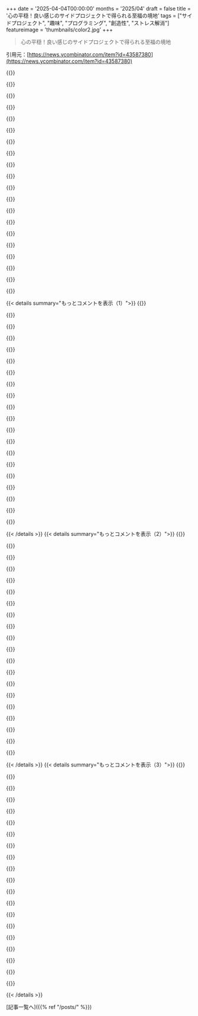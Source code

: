 +++
date = '2025-04-04T00:00:00'
months = '2025/04'
draft = false
title = '心の平穏！良い感じのサイドプロジェクトで得られる至福の境地'
tags = ["サイドプロジェクト", "趣味", "プログラミング", "創造性", "ストレス解消"]
featureimage = 'thumbnails/color2.jpg'
+++

> 心の平穏！良い感じのサイドプロジェクトで得られる至福の境地

引用元：[https://news.ycombinator.com/item?id=43587380](https://news.ycombinator.com/item?id=43587380)

{{<matomeQuote body="へー、面白いね。俺は真逆だわ。ゲームのコントローラー握って5分以上経つと、時間の無駄だって感じちゃうんだよね。<br>それが原因で、何年も前からサイドプロジェクトばっかりやってる。まるで禅の庭みたいに、剪定したり、改良したり、書き直したりさ。<br>ゲームの仕組みがわかった瞬間、コンテンツとしてしか見えなくなって、もうプレイする気がなくなるんだよね。テレビ番組とか映画も同じで、すぐに飽きて何か作りたくなる。<br>昔から時間のことをすごく気にしてて、消費は時間の無駄だって思ってるんだ。<br>ただ、創造性はホルモンによるものだと思ってる（あくまで個人的な考えだけど）。創造意欲って、日によって全然違うんだよね。クリエイティブな日が続いたり、Netflix見ながらダラダラしたい日もあったり。大体10日周期くらいかな。<br>住んでる場所にもよるけど、今の状況とか、身内の不幸とかで、クリエイティブな気分になれないのは普通だよ。創造性を刺激するホルモンが、今の環境とか状況で全部消されちゃってるのかも。疲れてたり、怒ってたり、ストレスを感じてたりすると、全部影響するし。<br>だって、昔からそうじゃん。洞窟で壁に絵を描いてた頃から、安全が確保されてて、お腹がいっぱいで、暖かい火がないと、人間は創作活動なんてしなかったんだから。安心して創作できる環境が必要なんだよ。" userName="keyle" createdAt="2025-04-05T01:10:25" color="#ff5c5c">}}

{{<matomeQuote body="リモートワークで一人暮らし（可愛い犬はいるけど）だと、また一人でサイドプロジェクトやる気になれないんだよね。最近は、人と会ったり、外で過ごしたりする方が多くなったな。<br>教師だった頃は、サイドプロジェクトにめっちゃハマってたんだ。人と会う機会が多かったから、サイドプロジェクトは一人で充電する時間だったんだよね。" userName="polishdude20" createdAt="2025-04-05T03:35:24" color="">}}

{{<matomeQuote body="スポーツはいいよね！" userName="kirso" createdAt="2025-04-08T09:00:11" color="">}}

{{<matomeQuote body="わかるー。ストレス多いと、クリエイティブなエネルギー全然湧かないよね。サイドプロジェクトのことは一旦忘れてもいいって、自分に許可を出さないと。自己ケアとか、現実の問題に取り組む方が大事だって。<br>でも、人生がうまくいってるときは、色々いじらずにはいられないんだよね。週末で終わるくらいのプロジェクトが一番いい。俺の場合は、作りたいって気持ちと、核となる20%を完成させたいって気持ちが強いんだ。退屈な部分を維持するのは嫌なんだよね。<br>ホルモンの変動って面白い考えだね。俺は、ただ単に変化が必要なだけだと思ってた。消費（つまり、趣味を深めたり、キュレーションしたり、探求したり）したり、創造したり、リラックスしたり。俺の場合は、数ヶ月周期だけど。" userName="wonger_" createdAt="2025-04-05T02:29:39" color="#ff33a1">}}

{{<matomeQuote body="ストレスを感じやすい人、特に燃え尽き症候群の人の特徴の一つは、クリエイティブな活動やリラックスできる活動、アクティブな活動ができなくなることなんだよね。ストレスループにハマっちゃうんだ。<br>例えば、楽器を演奏するのが好きだった人が、演奏しなくなるとかさ。<br>俺が今まで働いた中で最高の会社は、仕事の合間にゲームとか交流をする時間があったな。" userName="prox" createdAt="2025-04-05T07:41:05" color="">}}

{{<matomeQuote body="今の悩みは、夜にリラックスして、なんとか燃え尽きないようにしてるって感じかな。昔はサイドプロジェクトにすごくワクワクしてたんだけど、ここ数ヶ月は、エネルギーが湧いてこないんだよね。Steamでボードゲーム（Wingspan: マジおすすめ）をやってて、そのサウンドトラックが好きで、それくらいかな。おかげでなんとか正気を保ってるけど、もっと色々挑戦したいって気持ちはあるんだ。<br>今のデカい仕事が終わったら、一息つけるといいな。" userName="sgarland" createdAt="2025-04-05T14:25:18" color="">}}

{{<matomeQuote body="Wingspan、ウィッシュリストに入ってる！<br>昔、zachtronicsの「eliza」ってゲームをやってて、中に面白いソリティアのミニゲームが入ってたんだ。それがすごく気に入って、zachtronicsのソリティアコレクションを買っちゃった。<br>ちょっとした時間に起動したら、あっという間に1時間以上経っちゃうんだよね。<br>だから、パソコンから削除した。<br>時には、きっぱりとNOって言って、退屈な時間を受け入れないと、もっといいものが生まれてこないと思うんだ。<br>Wingspanは、まだウィッシュリストに残しておこうかな。" userName="m463" createdAt="2025-04-05T17:04:38" color="#ff5733">}}

{{<matomeQuote body="冬になると消費が増えて、春になるとクリエイティビティが復活して、サイドプロジェクトへのモチベーションが戻ってくるって傾向があることに気づいたんだよね。一年中100%集中できたらいいんだけど、どういうわけか冬の間は創造性の炎を燃やし続けるのが難しいんだ。でも、そのパターンに気づいたから、改善できるかも。" userName="Globz" createdAt="2025-04-05T14:27:51" color="">}}

{{<matomeQuote body="ある意味、俺たちは植物みたいだよね。新鮮な空気と日光に直接触れると、エネルギーと集中力が湧いてくる。" userName="didgetmaster" createdAt="2025-04-05T18:13:35" color="">}}

{{<matomeQuote body="マジか！俺もクリエイティビティに周期があることに気づいてたし、ストレスと関係があると思ってた。ホルモンの変化については考えたことなかったな。最近、ビタミンをたくさん摂り始めて、毎日のモチベーションをスプレッドシートで記録してるんだ。まだ結論は出てないけど、何かわかるのが楽しみ。" userName="theoreticalmal" createdAt="2025-04-05T15:33:01" color="">}}

{{<matomeQuote body="めっちゃわかるー。俺も同じような感じで、ちょっと参ってるんだよね。周りに同じように考える人がいなくてさ。不安とか死への恐怖とか、今を生きられないとか、色々考えちゃうんだけど、どうしたらリラックスして楽しめるようになるのかな。時間を無駄にしてるって気づくと、何かしなきゃって焦っちゃうんだよね。" userName="aaarrm" createdAt="2025-04-05T01:14:30" color="">}}

{{<matomeQuote body="わかるわかる。スキルアップとか成長してないと、時間がもったいないって思っちゃうんだよね。そんなことないってわかってるんだけど、ついそう思っちゃう。意識して考え方を変えるようにしてるけど、結構大変。同じような「overachiever fallacy」に陥ってる人、結構いるんじゃないかな。みんなはどうしてるんだろう。" userName="mahoumaigo" createdAt="2025-04-05T02:46:57" color="#ff33a1">}}

{{<matomeQuote body="昔はずっと、自分がいつか死ぬのが嫌だったんだよね。だから、時間を目一杯使おうとして、できなかったことに罪悪感を感じてた。妻も子供も家も仕事もあるのにね。結局、programmingのside projectで燃え尽きちゃって、画面を見ない趣味に変えたんだ。analog electronics作ったり、音楽勉強したり。そしたら心臓発作起こしてさ、自分の死を意識したんだよね。死を受け入れたら、色々吹っ切れたよ。心臓発作はおすすめしないけど、みんなパターンにハマっちゃうことってあると思うんだ。たまには「pattern interrupter」が必要かもね。" userName="jcpst" createdAt="2025-04-05T03:51:46" color="#ff5733">}}

{{<matomeQuote body="前は同じような考え方だったんだけど、仕事とか色々ストレスで変わっちゃったんだよね。でも今は、真逆になっちゃって、仕事終わったらダラダラしちゃうんだよね。バランス取る方法、誰か教えてほしいな。" userName="sgarland" createdAt="2025-04-05T14:28:08" color="">}}

{{<matomeQuote body="めっちゃ共感。俺も同じような経験あるんだけど、ADHDって診断されたんだよね。診断されてから、人生の色々が腑に落ちたんだ。診断される前は、日常生活で燃え尽きてたよ。何もかもがoverwhelmingでさ。治療したら人生変わったよ。あと、autismもあるってわかったんだ。autisticの人って、周りの人に合わせて仮面被ってること多いんだよね。それがまたburnoutの原因になるんだって。" userName="Aerbil313" createdAt="2025-04-05T14:51:41" color="#785bff">}}

{{<matomeQuote body="マジか(笑)　俺もADHDって診断されて治療してるんだけど、therapistにautismの疑いがあるって言われてるんだよね。マジでfun timesだわ。" userName="sgarland" createdAt="2025-04-05T16:33:32" color="">}}

{{<matomeQuote body="side projectは、いくつかのcriteriaを満たすようにしてるんだ。social connection、simplicity、elegance、あとはいつでも始められていつでも終われること。仕事では、いつも何かをしながら別のこともできるようにしてる。新しいskillを学んだり、何かを教えたり、小さな問題を解決したり、気分を良くしたり、solutionを次のlevelに上げたり。常にhoneしてadvanceしたいって思うのは良いことだと思うよ。人間は常に低いenergy pathを探してるんだから。もしかしたら、求めるskillのscopeを広げる必要があるのかもね。仕事で一番価値のあるskillは、立ち止まって自分が何をしようとしてるのか考えることだと思う。それはstopしてobserveすること（meditation）でhoneできるんだ。" userName="josephburnett" createdAt="2025-04-05T14:01:35" color="#ff5c5c">}}

{{<matomeQuote body="同じ気持ちだわ。<br>LLMの影響もあるかも。programmingの面白さがちょっと薄れてきたんだよね。docを調べたり、boiler plateのための小さな例を見つけるのは楽しくなかったけど、programmingの面白さって、未知の領域に踏み込んで、自分で解決することだったんだよね。新しいhobbyを探すかな。programmingの仕事も減っていく気がするし。programmingをrecreationallyにやるのは、marketableなskillを高めるっていうside benefitがあったけど、今はそれも小さくなってきたから、motivationもなくなってきたな。天気が良くなれば気分も良くなるかな。" userName="nyarlathotep_" createdAt="2025-04-05T22:21:29" color="">}}

{{<matomeQuote body="俺は身体のことだって気づいたんだ。思考の世界に浸るのは良いんだけど、身体にも時間を使うべきだって。「朝起きたら、20分くらい自分の身体の感覚をobserveして、内臓に「おはよう」って言うんだ。馬鹿みたいだけど、一日のためのsolid foundationになるんだよ。" userName="joseferben" createdAt="2025-04-05T08:34:51" color="#ff5733">}}

{{<matomeQuote body="時間がないって感じる時は、これを見るようにしてる。そうすると気分が良くなるんだ。<br>＞sappho3000<br>＞11 months ago<br>＞”the grind”を美化するのをやめて、これを美化し始めよう" userName="Xmd5a" createdAt="2025-04-05T08:22:41" color="">}}

{{< details summary="もっとコメントを表示（1）">}}
{{<matomeQuote body="めっちゃ面白い動画じゃん！自分のスイムクラブでもこんなことできないかなー？" userName="b2w" createdAt="2025-04-05T12:21:36" color="">}}

{{<matomeQuote body="もしかしてadhdかもね。俺もそうなんだよね。全然リラックスできなくて、常に頭か体を動かしてないと気が済まないんだ。常に最大限に時間を活用したいと思っちゃう。adhdの症状の一つらしいよ。薬で改善するから、一度チェックしてもらう価値あるかも。" userName="purple-leafy" createdAt="2025-04-07T07:28:17" color="#ff5c5c">}}

{{<matomeQuote body="もしあなたがすごく分析的なタイプなら、“受け入れモード”っていう別のやり方を学ぶのがおすすめだよ。現代仏教とか禅の手法を見てみると、ただ今に集中する（呼吸とか感覚的な経験とか）ことを学ぶことができる。分析モードから受け入れモードに意識を切り替えることができるようになるよ。" userName="prox" createdAt="2025-04-05T07:45:06" color="#ff5733">}}

{{<matomeQuote body="死への恐怖は強いモチベーター（またはデモチベーター）になるから、それかもね。死ぬことについて本当に実感してからは、時々休憩してゲームをするようにしてるよ。少しずつ良くなってくるよ！" userName="xandrius" createdAt="2025-04-06T08:06:27" color="">}}

{{<matomeQuote body="俺たちには限りある時間しかないし、創造を通して自己実現するのはすごく人間らしいことだよね。受動的な消費ばかりしてると、人生を寝ぼけて歩いてるようなもんだ。でも、クリエイターはメンタル的な運動もフィジカルと同じで、24時間常に全力疾走するわけにはいかないってことを忘れがち。ランニングでもClojureのコーディングでも、ペース配分が大事。" userName="intelVISA" createdAt="2025-04-05T08:48:31" color="#ff33a1">}}

{{<matomeQuote body="めっちゃわかる。プロとして働き始めてから、いつも一番に成果物を出すことで褒められてきたから、それが働き方に出てるんだよね。俺はメーカーだから、成果物を出すのが大好きなんだ。いくつかサイドプロジェクトもあって、完成してるのにデプロイすらしてないものもある。ただ作るのが楽しかったから。デプロイしてるものもあるし、磨き上げるのも楽しい。一方で、無駄に過ごす時間も無駄じゃないってことも覚えてる。ダラダラして世の中の事を忘れないとよく眠れないんだよね。Simsみたいに、自分の創造性と娯楽の欲求バーを満たすようにしてる。コーディングしてる時は、両方のバーを満たしてる感じ。" userName="tomwojcik" createdAt="2025-04-05T05:01:08" color="#38d3d3">}}

{{<matomeQuote body="League of LegendsとかValorantとか試したことある？俺もあなたと同じで、常に複数のサイドプロジェクトを抱えてないと気が済まないんだけど、同時にこれらのゲームには改善できるところがたくさんあるから、なかなか止められないんだよね。" userName="ratsimihah" createdAt="2025-04-05T07:02:47" color="">}}

{{<matomeQuote body="親コメントと似たような感じで、仕組みを理解するとすぐに飽きちゃうんだよね。League of Legendsは試したことないけど、Valorantは試したことがある。一般的に、発見、探検、物語、問題解決よりも、スキルの習得に重点を置いたゲームは、少なくとも俺にとってはすぐに飽きてしまう。" userName="diggan" createdAt="2025-04-05T10:52:57" color="">}}

{{<matomeQuote body="ビデオゲームを見たりテレビを見たりしている間、“生産的じゃない”っていう感覚になって、これらのことをすることから何も楽しめなくなってしまうんだよね。俺にとってピアノを習うことは、オフの時間にプログラミングをする代わりになる素晴らしいものだったよ（タイピングはかなり応用が効くし！）。もしあなたも一日中画面を見ているようなら、強くおすすめするよ。" userName="tipsytoad" createdAt="2025-04-06T10:20:24" color="#ff5c5c">}}

{{<matomeQuote body="あなたみたいにもっとそうなれたらいいな。もしかしたらあなたが言うように“創造的なホルモン”のせいかもね。" userName="chenshuiluke" createdAt="2025-04-05T08:45:46" color="">}}

{{<matomeQuote body="たまにはNetflixでダラダラしたい日もあるよねー。俺はそういう日をゼロの日って呼んでる。" userName="dilawar" createdAt="2025-04-05T04:47:05" color="">}}

{{<matomeQuote body="いつもゼロの日ってわけじゃないと思うんだ。考え方とか行動って勢いを生むじゃん？Netflixでダラダラすればするほど、またダラダラしやすくなるみたいな。" userName="theF00l" createdAt="2025-04-05T11:51:44" color="">}}

{{<matomeQuote body="めっちゃわかる。リラックスする時間も必要だけど、やりすぎちゃうんだよね。寝すぎたり、食べすぎたりするのと同じでさ。リズムに乗ってると気持ちいいのは、勢いに乗れるからだと思う。単調な上昇や下降だと、燃え尽きたり停滞したりするもんね。" userName="jacamera" createdAt="2025-04-05T14:18:40" color="#785bff">}}

{{<matomeQuote body="サイドプロジェクトを勧める記事に、なんでそんなに反対なの？たくさんサイドプロジェクト持ってるって言ってるのに。" userName="djmips" createdAt="2025-04-05T05:39:24" color="">}}

{{<matomeQuote body="作者は、クリエイティブなことをするのを勧められず、ただ消費するだけの期間が長かったって書いてるよ。" userName="keyle" createdAt="2025-04-05T06:02:26" color="">}}

{{<matomeQuote body="わかるー。俺の場合は、学習した行動って感じかな。好きなビデオゲームで酔っちゃうから、プレイするのをやめたんだよね。テレビはつまらないし。いつも何か tinkering してるよ（好きなのは gardening）。死ぬまで tinkering してると思う。メインストリームの人たちとは繋がりにくいけど、別の世界に住んでるんだよね。" userName="grumpy-de-sre" createdAt="2025-04-05T08:19:42" color="#ff5733">}}

{{<matomeQuote body="インターネットのおかげで、繋がれる世界があるってのはありがたいよね。" userName="fragmede" createdAt="2025-04-05T09:51:06" color="">}}

{{<matomeQuote body="俺も同じだ。懐かしいコンテンツはただのコンテンツとして見れないんだよね。でも、最新のゲームとか番組を10分も見れない。時間の無駄に感じるんだ。" userName="WhyOhWhyQ" createdAt="2025-04-05T18:43:00" color="">}}

{{<matomeQuote body="まさに昨日考えてたんだ。数週間前にオンラインコースで新しいことを学び始めたんだよね。Ankiで覚えるのが好きだから、コースの内容をスプレッドシートにコピーして、CSVでエクスポートしてAnkiにインポートするようにしたんだ。で、スプレッドシートの書式がおかしくなって、HTMLタグに変換するマクロを作って、Ankiのノートをスタイルするようにしたんだ。それでも手作業が多かったから、スクリプトでレッスンをスクレイピングして、CSVを作成するようにしたんだ。2週間くらいスクレイパーを作ってて、一番時間を使ったサイドプロジェクトだって気づいたんだ。楽しいし、モチベーションも上がるし。コードを書くのを止めてたけど、こんなに好きだったんだって再認識した。Pythonを選んだんだけど、難しいけど楽しい。スパゲッティコードだけど、自分以外には役に立たないけど、脳を活性化させてる気がする。燃え尽き症候群だけど、モチベーションが上がって、何かを作ってるのが嬉しい。" userName="cafeinux" createdAt="2025-04-04T23:37:54" color="#38d3d3">}}

{{<matomeQuote body="＞I decided to go for Python”<br>良い選択だね！頑張って！前の会社でAnkiのデッキを作って売ってたんだけど、Pythonがメイン言語だったんだ。Anki自体もPyQt + Rust & Svelteで作られてるんだよ。" userName="joshdavham" createdAt="2025-04-05T00:35:36" color="#45d325">}}


{{< /details >}}
{{< details summary="もっとコメントを表示（2）">}}
{{<matomeQuote body="Ankiのデッキ販売ってどんな仕事なの？全然マーケットがあると思ってなかったから、すごく気になるなー。" userName="danvillalon" createdAt="2025-04-05T01:45:43" color="">}}

{{<matomeQuote body="日本語学習では、語呂合わせや画像を使って漢字を覚えるためのデッキとか、N+1文（知らない単語や漢字が1つしかない文）みたいな、順番に学習できるカリキュラムみたいなデッキが売られてるよ。<br>俺もAnkiデッキを作るツールを作ってるんだけど、https://reader.manabi.io がiOSとmacOSで日本語の文をAnkiにエクスポートするのに人気が出てきてるんだ。このプロジェクトは最初は「最高の」サイドプロジェクトだったんだけど、今は本業になってるよ。" userName="wahnfrieden" createdAt="2025-04-05T03:23:54" color="#785bff">}}

{{<matomeQuote body="Manabiってアプリ面白いね、初めて聞いた！Jidoushoみたいな他のアプリと比べてどう違うの？Yomitanみたいなデスクトップツールとの違いは？モバイルだとYomitanをFirefoxで使って文を抽出してるんだけど、他のモバイル特化のアプリとかってどんなのがあるのかな？" userName="aecsocket" createdAt="2025-04-05T05:06:09" color="#45d325">}}

{{<matomeQuote body="Yomitanとの違いはいくつかあって、まずManabiは読んだ単語や漢字を記録して、どれが初めてで、どれがフラッシュカードにあるかを表示するんだ。ページ上や単語リストで視覚的に確認できるよ。<br>あと、読んでる文章に出てくるフラッシュカードを復習できる。近いうちに、読んでる時にフラッシュカードを自動的に復習する機能も追加する予定だよ。<br>Manabi FlashcardsやAnki、iOSのAnkiMobileにフラッシュカードを追加したり、ワンタップで単語を調べたりできる。YomitanはRSS、EPUB、漫画（Mokuro経由）などのコンテンツをユーザーが編集できるライブラリと一緒にパッケージ化してるから、スタンドアロンツールとしては弱いかも。<br>今はYomitanの辞書（多言語対応のため）や、Anki、WaniKani、JPDBとの連携機能も開発中だよ。<br>Jidoujishoも似てるけど、iOS/macOSアプリじゃないんだよね。製品比較の資料を作った方がいいかもなー。" userName="wahnfrieden" createdAt="2025-04-05T07:39:41" color="#ff5733">}}

{{<matomeQuote body="macOSアプリも出してたんだ！HNにもいるんだね！このニッチな分野、マジで最高だよね。" userName="joshdavham" createdAt="2025-04-05T05:03:15" color="">}}

{{<matomeQuote body="どうも！前に古いアプリを見たことあるかもね、SwiftUIで完全に書き直したんだ。ほんと、いいコミュニティだよね。" userName="wahnfrieden" createdAt="2025-04-05T07:40:28" color="">}}

{{<matomeQuote body="これ、俺もよくやるんだ！<br>これはsignbsl.comからスクレイピングして作ったイギリス手話のやつ：https://github.com/sandbach/bsl-gcse<br>こっちはReversoからスクレイピングして作ったアラビア語のやつ：https://github.com/sandbach/arabic_vocabulary" userName="sandbach" createdAt="2025-04-05T07:49:54" color="#38d3d3">}}

{{<matomeQuote body="君以外の人にも絶対に役立つと思うよ。<br>君が自動化したことは、少なくとも何千人もの人がやってることだよ。そして、ほとんどの人は、動けばコードの質なんて気にしないんだ。" userName="lupire" createdAt="2025-04-04T23:47:33" color="">}}

{{<matomeQuote body="どうかなー、特定のコースのページをスクレイピングして、独自のHTMLとCSSクラスで出力するのに特化してるんだよね。幸いなことに、フォーマットは章ごとにかなり標準化されてるけど、コース全体ではそうじゃないかもしれないし、必要性からモジュール化や適応化するようにコードを書いてないんだ（それに、アプリケーション設計じゃなくてPythonを勉強してるし）。<br>それでも、コードはgitリポジトリにあるから、将来的にはもっと汎用的で保守しやすいものに進化させるかもしれない。でも今は、10代の頃に描いたエロい絵みたいに、大切に隠しておくつもりだよ。" userName="cafeinux" createdAt="2025-04-05T05:48:35" color="">}}

{{<matomeQuote body="めっちゃわかるわー。サイドプロジェクトってマジ癒しで、仕事場のストレスからマジ救われたもん。会社のやり方とか、スパゲッティコードとか、技術的負債とか、マジどうでもいい。自分の作った世界は最高だもん。仕事で「俺はジャックのクソコード」ってファイトクラブの気分になれる。" userName="candiddevmike" createdAt="2025-04-04T21:19:22" color="#785bff">}}

{{<matomeQuote body="わかる。自分の心のイメージを掘り出して、その中に深く没頭する感じね。必要以上にスクラッチで書いたり、ルール破ったり、自分にしかわからん名前つけたり。マジ聖域。" userName="bashmelek" createdAt="2025-04-04T21:37:03" color="#ff5c5c">}}

{{<matomeQuote body="サイドプロジェクトのコミット頻度で、仕事へのモチベがバレるっていうね。仕事が充実してると、時間なくてちょこちょこしかできないけど、そうでなければフルスロットルで時間見つけてやるもん。仕事中はやらんけど。不思議と、それって会社にも良い影響あると思う。サイドプロジェクトで欲求満たしてると、仕事で余計なことしなくなるし。" userName="Shorn" createdAt="2025-04-05T02:29:39" color="#45d325">}}

{{<matomeQuote body="今の仕事はJIRAチケット追いかけたり、時差ありまくりの会議したり、退屈なドキュメント書いたり、たまーにコード書いたりするくらいでマジで魂が死ぬ。家族を養うにはいいけど、正気を保つにはサイドプロジェクトが必要不可欠。この3ヶ月で、水冷のSFF(small form factor)PC組んだり、NixOSとnix学びまくったり、healthchecks.ioの代わりになるRustのAPIサーバー作ったり、家のネットワーク全部作り直したり、zed.devでClaude 3.5 Sonnet使って爆速で学習したりしたわ。オーバーエンジニアリングできる自由がマジで心の拠り所。" userName="indemnity" createdAt="2025-04-04T21:51:01" color="#45d325">}}

{{<matomeQuote body="＞Built a beastly water cooled SFF (small form factor) desktop PC in the FormD T1 case (9950X3D, RTX 4090)<br>マジか。動画見たり妄想したりするだけで終わってるわ。次買い替えるときはSFF PC組もうと思ってるんだよね。ケースはまさにこれ狙ってる。組み立てどうだった？難しかった？4090の温度は？フルパワーで動かせる？" userName="esperent" createdAt="2025-04-05T00:28:08" color="">}}

{{<matomeQuote body="組み立て自体は最近だけど、数ヶ月かけて計画と調査したよ。特にFormD 2.1 9.95Lの狭いケースにパーツが収まるかどうかってのが重要だった。難しくはないけど、どこにどのネジ使うかとか、GPU中心に組み立てるとか、色々考えること多かった。最初は丸一日かかったけど、今は1,2時間でバラせる。ケースは2.1が欲しくて、Titanium + Blackバージョンを手に入れるのにマジ苦労した。Shopifyでfavorite登録して、再入荷通知が来たら即ポチるのがおすすめ。カスタムケーブル作り直したり、GPUのカバー外したりもしたし。CPUが100%になる時でもスロットリングしないように簡易水冷にした。4090はフルパワーで動かせるよ。温度はゲームだと60-70℃、CPUは80℃くらい。写真: https://imgur.com/a/lcS98IE。/r/FormDと/r/sffpcが参考になるよ。パーツリストは省略。" userName="indemnity" createdAt="2025-04-05T02:40:13" color="#38d3d3">}}

{{<matomeQuote body="情報ありがとね。保存しとくわ。ベトナムに住んでて、このケースはリセラーが在庫持ってるみたいで選んだんだよね。問題はカスタムライザーとかケーブルとか。4080/5080狙いで、CUDAのためにNvidia一択。電源には余裕できるかな。PCは何度も組んでるけど、GPUなしのSFF PCくらいで、こんなにカスタム必要なのは初めてだから、ネットで詳細なビルド見つけてパクろうと思ってる。" userName="esperent" createdAt="2025-04-05T04:38:19" color="#ff33a1">}}

{{<matomeQuote body="4080とか5080なら選択肢多いよね。2/2.5スロット幅のカードがおすすめ。GPUの長さは325mm以下が良いよ。Excelシート: https://docs.google.com/spreadsheets/d/1AddRvGWJ_f4B6UC7_Ift... 。4090はマジで選択肢なくて、MSIのカードを特別に注文した。MSIのカードは322mmで、ギリギリ入る（カバー外して）。電源ユニットとのクリアランス確保のために、3スロットモードで組む必要がある。あと、ライザーケーブルね。FormDの付属品は使えるけど、マザーボードによっては相性があるみたい。LinkUpのケーブルもあるけど、水冷だと使えない。ハサミで切る人もいるみたいだけど。結局、付属のケーブルに戻したけど、色々問題があるんだよね。ゲーム中にロックアップする原因がライザーケーブルの緩みだったり。マジでデバッグ楽しかったわ。" userName="indemnity" createdAt="2025-04-05T08:11:38" color="#45d325">}}

{{<matomeQuote body="1月からそれ全部やったの！？マジ刺激になるわ！" userName="chrisweekly" createdAt="2025-04-05T01:28:51" color="">}}

{{<matomeQuote body="PCの組み立ては数ヶ月前から計画してたけど、12月の休みからマジで勢い止まらんわ！" userName="indemnity" createdAt="2025-04-05T02:40:56" color="">}}

{{<matomeQuote body="最近始めたサイドプロジェクトの話だけど、Coxから勝手に家のルーターにWifiネットワークを強制的に設定されるってメールが来たんだよね。それで、AmazonでDOCSIS 3.1モデム買って、昔のMacbook Air引っ張り出してUbuntu Serverインストールして、DHCPとかDNSとかNATとかファイアウォールとかの設定を学んだんだ。Piholeのおかげで色々できたし、Dockerコンテナとしてインストールしたのも面白かったよ。ChatGPTがマジで助かった。*nixは25年くらい使ってるけど、システム管理は15年ぶりくらいだったから、ChatGPTなしじゃ無理だったかも。" userName="cheschire" createdAt="2025-04-04T21:34:16" color="#ff5c5c">}}


{{< /details >}}
{{< details summary="もっとコメントを表示（3）">}}
{{<matomeQuote body="ノリでコーディングするのはどうかと思うけど、それをあえて足がかりにするのはすごいね。エネルギー管理のツールって言ってる人がいて、それわかる気がする。" userName="pitched" createdAt="2025-04-04T21:48:48" color="#38d3d3">}}

{{<matomeQuote body="ありがとう！Home Assistant動かして、ChatGPTにESP32のコードを書いてもらって、庭の土壌水分センサーを動かしたんだ。配線とかESP-IDFとかArduinoフレームワークについても色々教えてもらったし、SSD1306 OLEDスクリーンも動かせたし。おかげで、インフラに手間取らずに、アイデアを追いかけられるようになった。" userName="cheschire" createdAt="2025-04-04T22:11:36" color="#38d3d3">}}

{{<matomeQuote body="IoTプロジェクトのハウツーとかを公開してくれた人たちに感謝！機械学習の役に立ってるんだから。" userName="kevindamm" createdAt="2025-04-04T23:53:06" color="">}}

{{<matomeQuote body="生産性が上がるなら、ノリでコーディングするのがおかしいって言うのはなぜ？昔の人がトラクターをバカにしたのと同じじゃない？" userName="ripped_britches" createdAt="2025-04-05T00:57:36" color="">}}

{{<matomeQuote body="Vibe codingは、ChatGPTみたいなチャットインターフェースを使って知らない分野を探求することじゃなくて、CursorとかGooseみたいなツールにほとんどの作業を任せることだよ。" userName="aloha2436" createdAt="2025-04-05T10:10:42" color="">}}

{{<matomeQuote body="Vibe codingは、基本的にはコードを見ないこと。Simon Willisonの記事を見てみて（この言葉はAndrej Karpathyが作ったんだって）。https://simonwillison.net/2025/Mar/19/vibe-coding/　[0] たった2か月前だけどね！" userName="Cyphase" createdAt="2025-04-05T21:34:12" color="">}}

{{<matomeQuote body="サイドプロジェクトとか趣味でやることに、すごく共感する。Blissful Zenって言い方、すごくいいね。うちの母さんが飼ってた犬が2匹、同じ日に死んじゃったんだ。庭に埋めてあげたんだけど、俺が墓を掘ったのは初めてだったんだよね。土が粘土質ですごくて、粘土を再利用する方法の動画を思い出したんだ。粘土を workable clayに変えるのがすごく楽しかった。どうやって焼くかっていう問題があったんだけど、電気窯を自作することにしたんだ。単純だけど、たくさんの段階があって、気が紛れるからちょうどいい。粘土とか陶芸とかArduino/ESP32とか熱電対とか、色々なことを学んだよ。明日初めて焼く予定。" userName="fredro" createdAt="2025-04-05T01:04:33" color="#45d325">}}

{{<matomeQuote body="めっちゃクールだね！もし記事にする予定があったら、読みたいな。" userName="davidanekstein" createdAt="2025-04-05T10:07:03" color="#38d3d3">}}

{{<matomeQuote body="サイドプロジェクトは創造的で、仕事は還元的なんだって（悪いことじゃないけどね！）。サイドプロジェクトは物置の壁の落書きアートで、仕事は天井に白いペンキを３回塗ること。金曜日までに終わらせる必要あり！サイドプロジェクトのアイデアはあるんだけど、時間がないんだよね！OSSデータベースに貢献して、システムプログラミングの知識を得たいな。Node.jsかGoがいいな、慣れてるから。" userName="blatantly" createdAt="2025-04-05T00:26:20" color="">}}

{{<matomeQuote body="いい例えだけど、俺の仕事はQAをなんとかパスする程度のクソコードで、サイドプロジェクトのコードは高級ペンキの３度塗りって感じだな。" userName="ripped_britches" createdAt="2025-04-05T00:59:14" color="#ff5733">}}

{{<matomeQuote body="落書きは、好きなように美しくも汚くもできるじゃん！どれだけ労力をかけるかは自分次第。" userName="californical" createdAt="2025-04-05T01:07:55" color="">}}

{{<matomeQuote body="サイドプロジェクトの自由さが好きなんだよね。書いて、書き直して、新しい要件を決めてまた書き直す。締め切りもストレスもなくて、満足するまで実験できる。仕事では、妥当な時間で成果を出して、次のタスクに移ることを期待される。一度動いたら、改善のために変更することは少ないんだよね（もちろん、改善が本当に重要なら時間を作るけど、そう頻繁にはないな）。" userName="bbkane" createdAt="2025-04-04T22:58:33" color="#ff5733">}}

{{<matomeQuote body="仕事より良く、洗練された、頑丈なものを書けるのは良いよね。高い理想を持ってさ。あるいは、仕事ではありえないけど面白いことができる、ハリボテみたいなものを書くのも良い。説明する必要がない。説明しなくていいのが最高。" userName="m463" createdAt="2025-04-04T23:04:57" color="#ff33a1">}}

{{<matomeQuote body="そうそう、リスクなしにコンセプトを試せるのがマジで最高。" userName="bbkane" createdAt="2025-04-04T23:34:57" color="#38d3d3">}}

{{<matomeQuote body="これ、多くの人に響くと思うな。90年代半ばからウェブが好きだったけど、何年もその愛を失ってたんだ。数年前、時間、場所、お金に恵まれて、またサイドプロジェクトを楽しめるようになった。音楽、アート、コーディング…何かを作るのが好きで、それ以外の理由はないんだ。何かに“ならなきゃ”って考えるのをやめたんだ。ただ“ある”だけ。やるためにやることができて、解放された。精神的にすごく良かったし、生産的だった。時間と空間を楽しんで、自分がここにいられる幸運に感謝してる（またね！）。" userName="iamben" createdAt="2025-04-04T23:15:43" color="#ff5c5c">}}

{{<matomeQuote body="50代で、アートとデザインのサイドプロジェクトを持つアーティスト兼デザイナーなんだけど、最近p5jsに夢中になって、そっちがメインになっちゃってるんだよね。育児、仕事、マウンテンランのトレーニング（体力を維持するため）で、サイドプロジェクトの時間がどんどん減ってることに気づいてる。一時的に自転車のウィリーにハマって、仕事以外のjavascript学習時間がさらに減ったし。この記事は良い読み物だったし、コメントも楽しめたよ。特に体や、サイドプロジェクトに費やす時間の浮き沈みについての考察が良かった。去年は燃え尽き症候群みたいになって、午前1時まで働いて、次の日はグロッキーだった。最近、睡眠に関心を持つようになったら良い結果が出てるから、もっと力を入れたいな。" userName="jazzcomputer" createdAt="2025-04-05T11:27:10" color="#ff5c5c">}}

{{<matomeQuote body="＞新しいものを生み出すために存在していると思う。人生の意味があるとしたら、それだと思う。創造することは、他では味わえないほど私たちを燃え上がらせる。新しいものを世界にもたらし、それによって根本的に世界を変えるんだ。どんなに大きくても小さくてもね。”<br>この考え方は、ちょっと限定的すぎる気がするな。創造することに喜びがあるのは確か。愛する人と過ごす時間にも喜びがあると思う。新しい場所、人、アイデアを探求することにも喜びがある。ただ静かに、今ここにいることにも喜びがあると思う。私たちはいつも、人生における単一の、決定的な何かを探してる。“すべての意味”は何なのか、何かの“ため”でなければならないのかってね。でも、そうじゃないと思う。何かのためにする必要はないんだ。ただ、自分が楽しいことをして、進化して変化して、人に優しくすればいい。あとは個人的な好みだよ。" userName="irishloop" createdAt="2025-04-05T17:38:22" color="">}}

{{<matomeQuote body="これ大好き。一番満足できるサイドプロジェクトって、必ずしもコードの綺麗さとか、ベストプラクティス、効率性とかの点で“最高”の作品とは限らないんだよね。特定の創造的な欲求を満たしたいと思ったものなんだ。こういう解決策は可能なのか？特定の問題に対する、あるユニークなアプローチはどうなるのか？このアルゴリズムやライブラリを、ちょっと合わない状況で実験的に使ってみたらどうなるか？パラメータが曖昧で、“スキル習得”の目標がないプロジェクトは、予想外の方向に成長するのに最適。芸術的な創造について考える一つの方法だと思う。目標志向ではない成長。" userName="sadcodemonkey" createdAt="2025-04-04T22:11:17" color="#ff33a1">}}

{{<matomeQuote body="最後の部分、マジでそれなーって思うわ。完璧なプロダクトに仕上げる時間を一旦忘れて、色々試してみるのが大事だよね。名作と呼ばれるアート作品の裏には、必ず膨大な練習があるってこと、忘れちゃいけないよねー。" userName="condensedcrab" createdAt="2025-04-05T00:22:10" color="#ff33a1">}}

{{<matomeQuote body="Zen（禅）はプロジェクトの中にあるんじゃないんだ。<br><br>欲望の中にあるんだ。<br>必要性を鎮めるためのね。<br><br>生まれる必要性。<br>純粋な思考から。<br><br>何ものにも、<br>邪魔されない思考。<br><br>政治的な、<br>思惑のない思考。<br><br>結果を、<br>気にしない思考。<br><br>欲望の中にあるんだ。<br>必要性を鎮めるためのね。<br><br>Zen（禅）を見つけるには、<br>プロジェクトからじゃない。<br><br>自分自身の中にあるんだ。" userName="AdieuToLogic" createdAt="2025-04-05T04:14:43" color="">}}


{{< /details >}}


[記事一覧へ]({{% ref "/posts/" %}})

